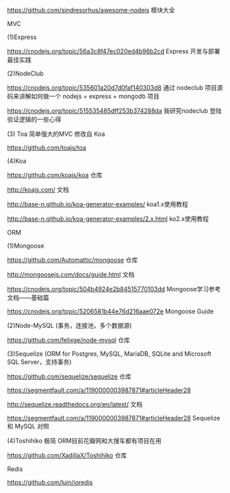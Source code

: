 
https://github.com/sindresorhus/awesome-nodejs 模块大全

MVC

(1)Express

https://cnodejs.org/topic/56a3c8f47ec020ed4b96b2cd Express 开发与部署最佳实践

(2)NodeClub

https://cnodejs.org/topic/535601a20d7d0faf140303d8 通过 nodeclub 项目源码来讲解如何做一个 nodejs + express + mongodb 项目

https://cnodejs.org/topic/515535485dff253b374288da 我研究nodeclub 登陆验证逻辑的一些心得 

(3) Toa 简单强大的MVC 修改自 Koa

https://github.com/toajs/toa

(4)Koa

https://github.com/koajs/koa 仓库

http://koajs.com/ 文档

http://base-n.github.io/koa-generator-examples/ koa1.x使用教程

http://base-n.github.io/koa-generator-examples/2.x.html ko2.x使用教程


ORM

(1)Mongoose

https://github.com/Automattic/mongoose 仓库

http://mongoosejs.com/docs/guide.html 文档

https://cnodejs.org/topic/504b4924e2b84515770103dd Mongoose学习参考文档——基础篇

https://cnodejs.org/topic/5206581b44e76d216aae072e Mongoose Guide

(2)Node-MySQL (事务，连接池，多个数据源)

https://github.com/felixge/node-mysql 仓库

(3)Sequelize (ORM for Postgres, MySQL, MariaDB, SQLite and Microsoft SQL Server，支持事务)

https://github.com/sequelize/sequelize 仓库

https://segmentfault.com/a/1190000003987871#articleHeader28

http://sequelize.readthedocs.org/en/latest/ 文档

https://segmentfault.com/a/1190000003987871#articleHeader28 Sequelize 和 MySQL 对照

(4)Toshihiko 极简 ORM目前花瓣网和大搜车都有项目在用

https://github.com/XadillaX/Toshihiko 仓库

Redis

https://github.com/luin/ioredis 
